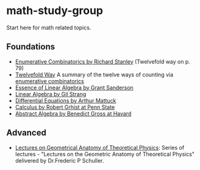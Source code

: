 # math-study-group
Start here for math related topics.

## Foundations
- [Enumerative Combinatorics by Richard Stanley](http://www-math.mit.edu/~rstan/ec/ec1.pdf) (Twelvefold way on p. 79)
- [Twelvefold Way](https://www.johndcook.com/TwelvefoldWay.pdf) A summary of the twelve ways of counting via 
[enumerative combinatorics](https://en.wikipedia.org/wiki/Enumerative_combinatorics)
- [Essence of Linear Algebra by Grant Sanderson](https://www.youtube.com/watch?v=WUvTyaaNkzM&list=PLZHQObOWTQDMsr9K-rj53DwVRMYO3t5Yr)
- [Linear Algebra by Gil Strang](https://www.youtube.com/playlist?list=PLE7DDD91010BC51F8)
- [Differential Equations by Arthur Mattuck](https://www.youtube.com/playlist?list=PLEC88901EBADDD980)
- [Calculus by Robert Grhist at Penn State](https://www.youtube.com/watch?v=nqDVJFlahpU&index=1&list=PLKc2XOQp0dMwj9zAXD5LlWpriIXIrGaNb)
- [Abstract Algebra by Benedict Gross at Havard](https://www.extension.harvard.edu/open-learning-initiative/abstract-algebra)

## Advanced
- [Lectures on Geometrical Anatomy of Theoretical Physics](https://www.youtube.com/playlist?list=PLPH7f_7ZlzxTi6kS4vCmv4ZKm9u8g5yic): Series of lectures - "Lectures on the Geometric Anatomy of Theoretical Physics" delivered by Dr.Frederic P Schuller.

